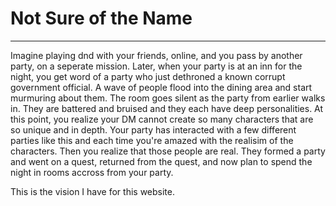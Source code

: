 # Not Sure of the Name
---
Imagine playing dnd with your friends, online, and you pass by another party, on a seperate mission.
Later, when your party is at an inn for the night, you get word of a party who just dethroned a known
corrupt government official. A wave of people flood into the dining area and start murmuring about
them. The room goes silent as the party from earlier walks in. They are battered and bruised and
they each have deep personalities. At this point, you realize your DM cannot create so many characters
that are so unique and in depth. Your party has interacted with a few different parties like this
and each time you're amazed with the realisim of the characters. Then you realize that those people
are real. They formed a party and went on a quest, returned from the quest, and now plan to spend
the night in rooms accross from your party.

This is the vision I have for this website.
